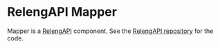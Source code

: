 RelengAPI Mapper
================

Mapper is a [RelengAPI](https://wiki.mozilla.org/ReleaseEngineering/Applications/RelengAPI) component.
See the [RelengAPI repository](https://github.com/mozilla/build-relengapi) for the code.

